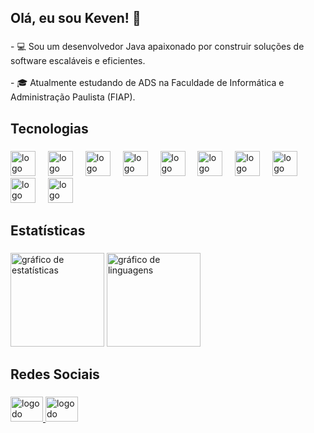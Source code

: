 <h2 align="left">Olá, eu sou Keven! 👋</h2>

###

<p align="left">- 💻 Sou um desenvolvedor Java apaixonado por construir soluções de software escaláveis e eficientes.<br><br>- 🎓 Atualmente estudando de ADS na Faculdade de Informática e Administração Paulista (FIAP).<br>

###

<h2 align="left">Tecnologias</h2>

###

<div align="left">
  <img src="https://skillicons.dev/icons?i=cs" height="40" alt="logo do csharp"  />
  <img width="12" />
  <img src="https://skillicons.dev/icons?i=dotnet" height="40" alt="logo do dot-net"  />
  <img width="12" />
  <img src="https://skillicons.dev/icons?i=azure" height="40" alt="logo do azure"  />
  <img width="12" />
  <img src="https://skillicons.dev/icons?i=docker" height="40" alt="logo do docker"  />
  <img width="12" />
  <img src="https://skillicons.dev/icons?i=java" height="40" alt="logo do java"  />
  <img width="12" />
  <img src="https://skillicons.dev/icons?i=spring" height="40" alt="logo do spring"  />
  <img width="12" />
  <img src="https://skillicons.dev/icons?i=linux" height="40" alt="logo do linux"  />
  <img width="12" />
  <img src="https://skillicons.dev/icons?i=py" height="40" alt="logo do python"  />
  <img width="12" />
  <img src="https://skillicons.dev/icons?i=css" height="40" alt="logo do css3"  />
  <img width="12" />
  <img src="https://cdn.jsdelivr.net/gh/devicons/devicon/icons/html5/html5-original.svg" height="40" alt="logo do html5"  />
</div>

###

<h2 align="left">Estatísticas</h2>

###

<div align="left">
  <img src="https://github-readme-stats.vercel.app/api?username=kevenike&hide_title=false&hide_rank=false&show_icons=true&include_all_commits=true&count_private=true&disable_animations=false&theme=ocean_dark&locale=pt-br&hide_border=false&order=1" height="150" alt="gráfico de estatísticas"  />
  <img src="https://github-readme-stats.vercel.app/api/top-langs?username=kevenike&locale=pt-br&hide_title=false&layout=compact&card_width=320&langs_count=5&theme=ocean_dark&hide=Jupyter%20Notebook&hide_border=false&order=2" height="150" alt="gráfico de linguagens"  />
  
</div>

###

<h2 align="left">Redes Sociais</h2>

###

<div align="left">
  <a href="https://www.linkedin.com/in/keven-ike-p-silva/" target="_blank">
    <img src="https://raw.githubusercontent.com/maurodesouza/profile-readme-generator/master/src/assets/icons/social/linkedin/default.svg" width="52" height="40" alt="logo do linkedin"  />
  </a>

  <a href="mailto:kevenikepsilva@gmail.com" target="_blank">
    <img src="https://raw.githubusercontent.com/maurodesouza/profile-readme-generator/master/src/assets/icons/social/gmail/default.svg" width="52" height="40" alt="logo do gmail"  />
  </a>
</div>

###
